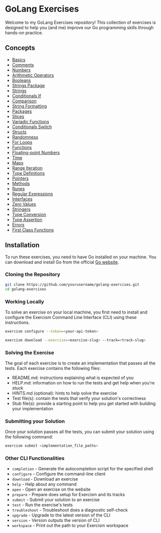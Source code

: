 # GoLang Exercises

Welcome to my GoLang Exercises repository! This collection of exercises is designed to help you (and me) improve our Go programming skills through hands-on practice.

## Concepts

- [Basics](https://exercism.org/tracks/go/concepts/basics)
- [Comments](https://exercism.org/tracks/go/concepts/comments)
- [Numbers](https://exercism.org/tracks/go/concepts/numbers)
- [Arithmetic Operators](https://exercism.org/tracks/go/concepts/arithmetic-operators)
- [Booleans](https://exercism.org/tracks/go/concepts/booleans)
- [Strings Package](https://exercism.org/tracks/go/concepts/strings-package)
- [Strings](https://exercism.org/tracks/go/concepts/strings)
- [Conditionals If](https://exercism.org/tracks/go/concepts/conditionals-if)
- [Comparison](https://exercism.org/tracks/go/concepts/comparison)
- [String Formatting](https://exercism.org/tracks/go/concepts/string-formatting)
- [Packages](https://exercism.org/tracks/go/concepts/packages)
- [Slices](https://exercism.org/tracks/go/concepts/slices)
- [Variadic Functions](https://exercism.org/tracks/go/concepts/variadic-functions)
- [Conditionals Switch](https://exercism.org/tracks/go/concepts/conditionals-switch)
- [Structs](https://exercism.org/tracks/go/concepts/structs)
- [Randomness](https://exercism.org/tracks/go/concepts/randomness)
- [For Loops](https://exercism.org/tracks/go/concepts/for-loops)
- [Functions](https://exercism.org/tracks/go/concepts/functions)
- [Floating-point Numbers](https://exercism.org/tracks/go/concepts/floating-point-numbers)
- [Time](https://exercism.org/tracks/go/concepts/time)
- [Maps](https://exercism.org/tracks/go/concepts/maps)
- [Range Iteration](https://exercism.org/tracks/go/concepts/range-iteration)
- [Type Definitions](https://exercism.org/tracks/go/concepts/type-definitions)
- [Pointers](https://exercism.org/tracks/go/concepts/pointers)
- [Methods](https://exercism.org/tracks/go/concepts/methods)
- [Runes](https://exercism.org/tracks/go/concepts/runes)
- [Regular Expressions](https://exercism.org/tracks/go/concepts/regular-expressions)
- [Interfaces](https://exercism.org/tracks/go/concepts/interfaces)
- [Zero Values](https://exercism.org/tracks/go/concepts/zero-values)
- [Stringers](https://exercism.org/tracks/go/concepts/stringers)
- [Type Conversion](https://exercism.org/tracks/go/concepts/type-conversion)
- [Type Assertion](https://exercism.org/tracks/go/concepts/type-assertion)
- [Errors](https://exercism.org/tracks/go/concepts/errors)
- [First Class Functions](https://exercism.org/tracks/go/concepts/first-class-functions)

## Installation

To run these exercises, you need to have Go installed on your machine. You can download and install Go from the official [Go website](https://golang.org/dl/).

### Cloning the Repository

```bash
git clone https://github.com/yourusername/golang-exercises.git
cd golang-exercises
```

### Working Locally

To solve an exercise on your local machine, you first need to install and configure the Exercism Command Line Interface (CLI) using these instructions.
```Bash
exercism configure --token=<your-api-token>
```

```Bash
exercism download --exercise=<exercise-slug> --track=<track-slug>
```

### Solving the Exercise

The goal of each exercise is to create an implementation that passes all the tests. Each exercise contains the following files:
 - README.md: instructions explaining what is expected of you
 - HELP.md: information on how to run the tests and get help when you're stuck
 - HINTS.md (optional): hints to help solve the exercise
 - Test file(s): contain the tests that verify your solution's correctness
 - Stub file(s): provide a starting point to help you get started with building your implementation

### Submitting your Solution

Once your solution passes all the tests, you can submit your solution using the following command:
```Bash
exercism submit <implementation_file_paths>
````

### Other CLI Functionalities

- `completion`   - Generate the autocompletion script for the specified shell
- `configure`    - Configure the command-line client
- `download`     - Download an exercise
- `help`         - Help about any command
- `open`         - Open an exercise on the website
- `prepare`      - Prepare does setup for Exercism and its tracks
- `submit`       - Submit your solution to an exercise
- `test`         - Run the exercise's tests
- `troubleshoot` - Troubleshoot does a diagnostic self-check
- `upgrade`      - Upgrade to the latest version of the CLI
- `version`      - Version outputs the version of CLI
- `workspace`    - Print out the path to your Exercism workspace






